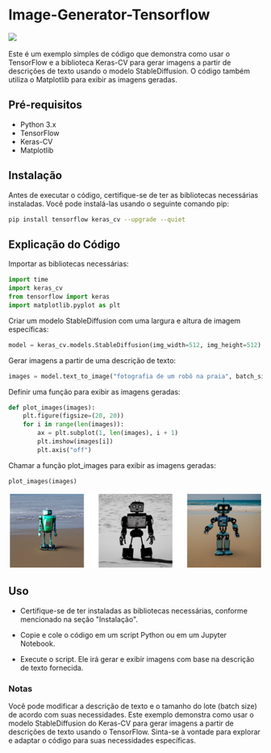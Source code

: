 # Image-Generator-Tensorflow


<img src="https://camara360.org/wp-content/uploads/2022/08/midjourney-generador-imagenes-IA-1140x570.jpg"/>


Este é um exemplo simples de código que demonstra como usar o TensorFlow e a biblioteca Keras-CV para gerar imagens a partir de descrições de texto usando o modelo StableDiffusion. O código também utiliza o Matplotlib para exibir as imagens geradas.

## Pré-requisitos
- Python 3.x
- TensorFlow
- Keras-CV
- Matplotlib
## Instalação
Antes de executar o código, certifique-se de ter as bibliotecas necessárias instaladas. Você pode instalá-las usando o seguinte comando pip:

```bash
pip install tensorflow keras_cv --upgrade --quiet
```

## Explicação do Código
Importar as bibliotecas necessárias:

```python
import time
import keras_cv
from tensorflow import keras
import matplotlib.pyplot as plt
```
Criar um modelo StableDiffusion com uma largura e altura de imagem específicas:

```python
model = keras_cv.models.StableDiffusion(img_width=512, img_height=512)
```
Gerar imagens a partir de uma descrição de texto:

```python
images = model.text_to_image("fotografia de um robô na praia", batch_size=3)
```
Definir uma função para exibir as imagens geradas:

```python
def plot_images(images):
    plt.figure(figsize=(20, 20))
    for i in range(len(images)):
        ax = plt.subplot(1, len(images), i + 1)
        plt.imshow(images[i])
        plt.axis("off")
```
Chamar a função plot_images para exibir as imagens geradas:

```python
plot_images(images)
```

<img src="robot_in_the_beach.png"/>

## Uso
- Certifique-se de ter instaladas as bibliotecas necessárias, conforme mencionado na seção "Instalação".

- Copie e cole o código em um script Python ou em um Jupyter Notebook.

- Execute o script. Ele irá gerar e exibir imagens com base na descrição de texto fornecida.

### Notas
Você pode modificar a descrição de texto e o tamanho do lote (batch size) de acordo com suas necessidades.
Este exemplo demonstra como usar o modelo StableDiffusion do Keras-CV para gerar imagens a partir de descrições de texto usando o TensorFlow. Sinta-se à vontade para explorar e adaptar o código para suas necessidades específicas.
